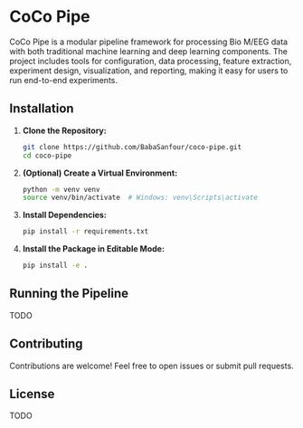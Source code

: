 # CoCo Pipe

CoCo Pipe is a modular pipeline framework for processing Bio M/EEG data with both traditional machine learning and deep learning components. The project includes tools for configuration, data processing, feature extraction, experiment design, visualization, and reporting, making it easy for users to run end-to-end experiments.

## Installation

1. **Clone the Repository:**

   ```bash
   git clone https://github.com/BabaSanfour/coco-pipe.git
   cd coco-pipe
   ```

2. **(Optional) Create a Virtual Environment:**

   ```bash
   python -m venv venv
   source venv/bin/activate  # Windows: venv\Scripts\activate
   ```

3. **Install Dependencies:**

   ```bash
   pip install -r requirements.txt
   ```

4. **Install the Package in Editable Mode:**

   ```bash
   pip install -e .
   ```

## Running the Pipeline

TODO

## Contributing

Contributions are welcome! Feel free to open issues or submit pull requests.

## License

TODO